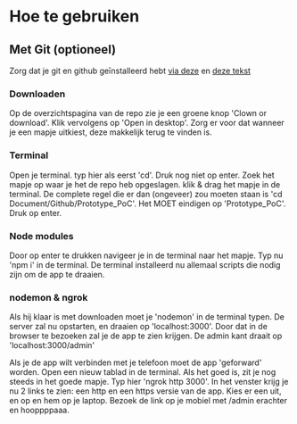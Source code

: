 # Hoe te gebruiken

## Met Git (optioneel)

Zorg dat je git en github geīnstalleerd hebt [via deze](https://git-scm.com/) en [deze tekst](https://desktop.github.com/)

### Downloaden

Op de overzichtspagina van de repo zie je een groene knop 'Clown or download'. Klik vervolgens op 'Open in desktop'. Zorg er voor dat wanneer je een mapje uitkiest, deze makkelijk terug te vinden is.

### Terminal

Open je terminal. typ hier als eerst 'cd'. Druk nog niet op enter. Zoek het mapje op waar je het de repo heb opgeslagen. klik & drag het mapje in de terminal. De complete regel die er dan (ongeveer) zou moeten staan is 'cd Document/Github/Prototype_PoC'. Het MOET eindigen op 'Prototype_PoC'. Druk op enter.

### Node modules

Door op enter te drukken navigeer je in de terminal naar het mapje. Typ nu 'npm i' in de terminal. De terminal installeerd nu allemaal scripts die nodig zijn om de app te draaien.

### nodemon & ngrok

Als hij klaar is met downloaden moet je 'nodemon' in de terminal typen. De server zal nu opstarten, en draaien op 'localhost:3000'. Door dat in de browser te bezoeken zal je de app te zien krijgen. De admin kant draait op 'localhost:3000/admin'

Als je de app wilt verbinden met je telefoon moet de app 'geforward' worden. Open een nieuw tablad in de terminal. Als het goed is, zit je nog steeds in het goede mapje. Typ hier 'ngrok http 3000'. In het venster krijg je nu 2 links te zien: een http en een https versie van de app. Kies er een uit, en op en hem op je laptop. Bezoek de link op je mobiel met /admin erachter en hooppppaaa.